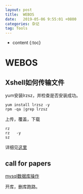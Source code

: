```yaml
---
layout: post
title:  WEBOS
date:   2019-05-06 9:55:01 +0800
categories: 杂记
tag: Tools
---
```

* content
{:toc}


# WEBOS

## Xshell如何传输文件

yum安装lrzsz，并检查是否安装成功。

```shell
yum install lrzsz -y
rpm -qa |grep lrzsz
```

上传，覆盖，下载

```shell
rz  
rz   -y
sz 
```

详细见[这里](https://jingyan.baidu.com/article/3a2f7c2e27e01b26afd611cc.html)

## call for papers

[mysql数据库操作](https://www.jianshu.com/p/06258800216b)

开库，删库跑路。

